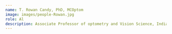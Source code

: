 ```yaml
---
name: T. Rowan Candy, PhD, MCOptom
image: images/people-Rowan.jpg
role: Al
description: Associate Professor of optometry and Vision Science, Indiana University
---
```


